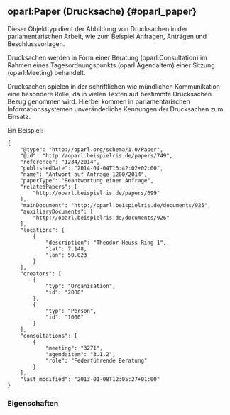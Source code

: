 oparl:Paper (Drucksache)  {#oparl_paper}
-----------------------

Dieser Objekttyp dient der Abbildung von Drucksachen in der parlamentarischen
Arbeit, wie zum Beispiel Anfragen, Anträgen und Beschlussvorlagen.

Drucksachen werden in Form einer Beratung (oparl:Consultation) im Rahmen
eines Tagesordnungspunkts (oparl:AgendaItem) einer Sitzung (oparl:Meeting)
behandelt.

Drucksachen spielen in der schriftlichen wie mündlichen Kommunikation eine 
besondere Rolle, da in vielen Texten auf bestimmte Drucksachen Bezug genommen 
wird. Hierbei kommen in parlamentarischen Informationssystemen unveränderliche
Kennungen der Drucksachen zum Einsatz.

Ein Beispiel:

~~~~~  {#paper_ex1 .json}
{
    "@type": "http://oparl.org/schema/1.0/Paper",
    "@id": "http://oparl.beispielris.de/papers/749",
    "reference": "1234/2014",
    "publishedDate": "2014-04-04T16:42:02+02:00",
    "name": "Antwort auf Anfrage 1200/2014",
    "paperType": "Beantwortung einer Anfrage",
    "relatedPapers": [
        "http://oparl.beispielris.de/papers/699"
    ],
    "mainDocument": "http://oparl.beispielris.de/documents/925",
    "auxiliaryDocuments": [
        "http://oparl.beispielris.de/documents/926"
    ],
    "locations": [
        {
            "description": "Theodor-Heuss-Ring 1",
            "lat": 7.148,
            "lon": 50.023
        }
    ],
    "creators": [
        {
            "typ": "Organisation",
            "id": "2000"
        },
        {
            "typ": "Person",
            "id": "1000"
        }
    ],
    "consultations": [
        {
            "meeting": "3271",
            "agendaitem": "3.1.2",
            "role": "Federführende Beratung"
        }
    ],
    "last_modified": "2013-01-08T12:05:27+01:00"
}
~~~~~

### Eigenschaften ###


